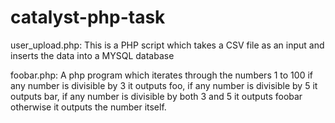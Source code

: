 # catalyst-php-task 

user_upload.php: 
This is a PHP script which takes a CSV file as an input and inserts the data into a MYSQL database 

foobar.php: 
A php program which iterates through the numbers 1 to 100 if any number is divisible by 3 it outputs foo, if any number is divisible by 5 it outputs bar, if any number is divisible by both 3 and 5 it outputs foobar otherwise it outputs the number itself. 

